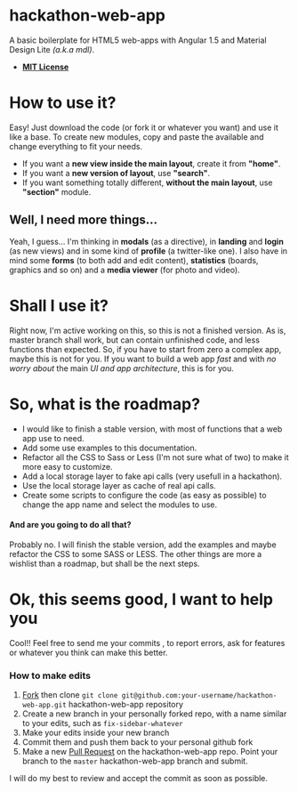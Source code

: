 # hackathon-web-app
A basic boilerplate for HTML5 web-apps with Angular 1.5 and Material Design Lite *(a.k.a mdl)*.

 - **[MIT License](http://choosealicense.com/licenses/mit)**

# How to use it?
Easy! Just download the code (or fork it or whatever you want) and use it like a base. To create new modules, copy and paste the available and change everything to fit your needs. 
 - If you want a **new view inside the main layout**, create it from **"home"**. 
 - If you want a **new version of layout**, use **"search"**. 
 - If you want something totally different, **without the main layout**, use **"section"** module.

## Well, I need more things...
Yeah, I guess... I'm thinking in **modals** (as a directive), in **landing** and **login** (as new views) and in some kind of **profile** (a twitter-like one). I also have in mind some **forms** (to both add and edit content), **statistics** (boards, graphics and so on) and a **media viewer** (for photo and video).

# Shall I use it?
Right now, I'm active working on this, so this is not a finished version. As is, master branch shall work, but can contain unfinished code, and less functions than expected. So, if you have to start from zero a complex app, maybe this is not for you. If you want to build a web app *fast* and with *no worry about* the main *UI and app architecture*, this is for you.

# So, what is the roadmap?
 - I would like to finish a stable version, with most of functions that a web app use to need.
 - Add some use examples to this documentation.
 - Refactor all the CSS to Sass or Less (I'm not sure what of two) to make it more easy to customize.
 - Add a local storage layer to fake api calls (very usefull in a hackathon).
 - Use the local storage layer as cache of real api calls.
 - Create some scripts to configure the code (as easy as possible) to change the app name and select the modules to use.

#### And are you going to do all that?
Probably no. I will finish the stable version, add the examples and maybe refactor the CSS to some SASS or LESS. The other things are more a wishlist than a roadmap, but shall be the next steps.

# Ok, this seems good, I want to help you
Cool!! Feel free to send me your commits , to report errors, ask for features or whatever you think can make this better.

### How to make edits
1. [Fork](https://github.com/CodingCarlos/hackathon-web-app/fork) then clone `git clone git@github.com:your-username/hackathon-web-app.git` hackathon-web-app repository
2. Create a new branch in your personally forked repo, with a name similar to your edits, such as `fix-sidebar-whatever`
3. Make your edits inside your new branch
4. Commit them and push them back to your personal github fork
5. Make a new [Pull Request](https://github.com/CodingCarlos/hackathon-web-app/compare/) on the hackathon-web-app repo. Point your branch to the `master` hackathon-web-app branch and submit.

I will do my best to review and accept the commit as soon as possible.
